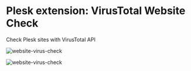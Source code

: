 # Plesk extension: VirusTotal Website Check
Check Plesk sites with VirusTotal API

![website-virus-check](https://raw.githubusercontent.com/plesk/ext-website-virus-check/master/_meta/screenshots/1.png)


![website-virus-check](https://raw.githubusercontent.com/plesk/ext-website-virus-check/master/_meta/screenshots/2.png)
